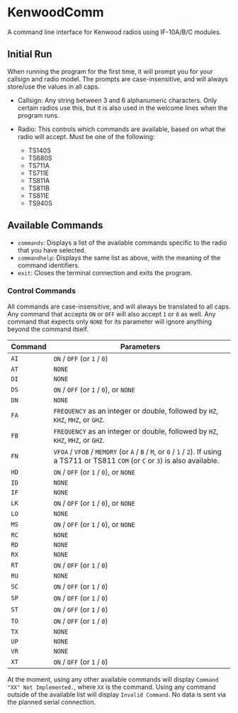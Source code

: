 # KenwoodComm

A command line interface for Kenwood radios using IF-10A/B/C modules.

## Initial Run

When running the program for the first time, it will prompt you for your callsign and radio model. The prompts are case-insensitive, and will always store/use the values in all caps.

- Callsign: Any string between 3 and 6 alphanumeric characters. Only certain radios use this, but it is also used in the welcome lines when the program runs.

- Radio: This controls which commands are available, based on what the radio will accept. Must be one of the following:
  - TS140S
  - TS680S
  - TS711A
  - TS711E
  - TS811A
  - TS811B
  - TS811E
  - TS940S

## Available Commands

- `commands`: Displays a list of the available commands specific to the radio that you have selected.
- `commandhelp`: Displays the same list as above, with the meaning of the command identifiers.
- `exit`: Closes the terminal connection and exits the program.

### Control Commands

All commands are case-insensitive, and will always be translated to all caps.
Any command that accepts `ON` or `OFF` will also accept `1` or `0` as well.
Any command that expects only `NONE` for its parameter will ignore anything beyond the command itself.

| Command | Parameters                                                                                                                              |
| ------- | --------------------------------------------------------------------------------------------------------------------------------------- |
| `AI`    | `ON` / `OFF` (or `1` / `0`)                                                                                                             |
| `AT`    | `NONE`                                                                                                                                  |
| `DI`    | `NONE`                                                                                                                                  |
| `DS`    | `ON` / `OFF` (or `1` / `0`), or `NONE`                                                                                                  |
| `DN`    | `NONE`                                                                                                                                  |
| `FA`    | `FREQUENCY` as an integer or double, followed by `HZ`, `KHZ`, `MHZ`, or `GHZ`.                                                          |
| `FB`    | `FREQUENCY` as an integer or double, followed by `HZ`, `KHZ`, `MHZ`, or `GHZ`.                                                          |
| `FN`    | `VFOA` / `VFOB` / `MEMORY` (or `A` / `B` / `M`, or `0` / `1` / `2`). If using a TS711 or TS811 `COM` (or `C` or `3`) is also available. |
| `HD`    | `ON` / `OFF` (or `1` / `0`), or `NONE`                                                                                                  |
| `ID`    | `NONE`                                                                                                                                  |
| `IF`    | `NONE`                                                                                                                                  |
| `LK`    | `ON` / `OFF` (or `1` / `0`), or `NONE`                                                                                                  |
| `LO`    | `NONE`                                                                                                                                  |
| `MS`    | `ON` / `OFF` (or `1` / `0`), or `NONE`                                                                                                  |
| `RC`    | `NONE`                                                                                                                                  |
| `RD`    | `NONE`                                                                                                                                  |
| `RX`    | `NONE`                                                                                                                                  |
| `RT`    | `ON` / `OFF` (or `1` / `0`)                                                                                                             |
| `RU`    | `NONE`                                                                                                                                  |
| `SC`    | `ON` / `OFF` (or `1` / `0`)                                                                                                             |
| `SP`    | `ON` / `OFF` (or `1` / `0`)                                                                                                             |
| `ST`    | `ON` / `OFF` (or `1` / `0`)                                                                                                             |
| `TO`    | `ON` / `OFF` (or `1` / `0`)                                                                                                             |
| `TX`    | `NONE`                                                                                                                                  |
| `UP`    | `NONE`                                                                                                                                  |
| `VR`    | `NONE`                                                                                                                                  |
| `XT`    | `ON` / `OFF` (or `1` / `0`)                                                                                                             |

At the moment, using any other available commands will display `Command "XX" Not Implemented.`, where `XX` is the command.
Using any command outside of the available list will display `Invalid Command`.
No data is sent via the planned serial connection.

